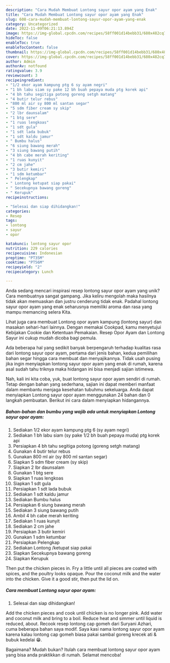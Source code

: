 ```yaml
---
description: "Cara Mudah Membuat Lontong sayur opor ayam yang Enak"
title: "Cara Mudah Membuat Lontong sayur opor ayam yang Enak"
slug: 608-cara-mudah-membuat-lontong-sayur-opor-ayam-yang-enak
category: Uncategorized
date: 2022-11-09T06:21:13.894Z
image: https://img-global.cpcdn.com/recipes/58ff001d14bebb31/680x482cq70/lontong-sayur-opor-ayam-foto-resep-utama.jpg
hideToc: false
enableToc: true
enableTocContent: false
thumbnail: https://img-global.cpcdn.com/recipes/58ff001d14bebb31/680x482cq70/lontong-sayur-opor-ayam-foto-resep-utama.jpg
cover: https://img-global.cpcdn.com/recipes/58ff001d14bebb31/680x482cq70/lontong-sayur-opor-ayam-foto-resep-utama.jpg
author: Admin
authorAv: notfound
ratingvalue: 3.9
reviewcount: 3
recipeingredient:
- "1/2 ekor ayam kampung ptg 6 sy ayam negri"
- "1 bh labu siam sy pake 12 bh buah pepaya muda ptg korek api"
- "4 bh tahu segitiga potong goreng setgh matang"
- "4 butir telur rebus"
- "800 ml air sy 800 ml santan segar"
- "5 sdm fiber cream sy skip"
- "2 lbr daunsalam"
- "1 btg sere"
- "1 ruas lengkoas"
- "1 sdt gula"
- "1 sdt lada bubuk"
- "1 sdt kaldu jamur"
- " Bumbu halus"
- "6 siung bawang merah"
- "3 siung bawang putih"
- "4 bh cabe merah keriting"
- "1 ruas kunyit"
- "2 cm jahe"
- "3 butir kemiri"
- "1 sdm ketumbar"
- " Pelengkap"
- " Lontong ketupat siap pakai"
- " Secekupnya bawang goreng"
- " Kerupuk"
recipeinstructions:

- "Selesai dan siap dihidangkan!"
categories:
- Resep
tags:
- lontong
- sayur
- opor

katakunci: lontong sayur opor 
nutrition: 229 calories
recipecuisine: Indonesian
preptime: "PT35M"
cooktime: "PT56M"
recipeyield: "2"
recipecategory: Lunch

---
```





Anda sedang mencari inspirasi resep lontong sayur opor ayam yang unik? Cara membuatnya sangat gampang. Jika keliru mengolah maka hasilnya tidak akan memuaskan dan justru cenderung tidak enak. Padahal lontong sayur opor ayam yang enak seharusnya memiliki aroma dan rasa yang mampu memancing selera Kita.





Lihat juga cara membuat Lontong opor ayam kampung (lontong sayur) dan masakan sehari-hari lainnya. Dengan memakai Cookpad, kamu menyetujui Kebijakan Cookie dan Ketentuan Pemakaian. Resep Opor Ayam dan Lontong Sayur ini cukup mudah dicoba bagi pemula.

Ada beberapa hal yang sedikit banyak berpengaruh terhadap kualitas rasa dari lontong sayur opor ayam, pertama dari jenis bahan, kedua pemilihan bahan segar hingga cara membuat dan menyajikannya. Tidak usah pusing jika ingin menyiapkan lontong sayur opor ayam yang enak di rumah, karena asal sudah tahu triknya maka hidangan ini bisa menjadi sajian istimewa.






Nah, kali ini kita coba, yuk, buat lontong sayur opor ayam sendiri di rumah. Tetap dengan bahan yang sederhana, sajian ini dapat memberi manfaat dalam membantu menjaga kesehatan tubuhmu sekeluarga. Anda dapat menyiapkan Lontong sayur opor ayam menggunakan 24 bahan dan 0 langkah pembuatan. Berikut ini cara dalam menyiapkan hidangannya.

<!--inarticleads1-->

##### Bahan-bahan dan bumbu yang wajib ada untuk menyiapkan Lontong sayur opor ayam:

1. Sediakan 1/2 ekor ayam kampung ptg 6 (sy ayam negri)
1. Sediakan 1 bh labu siam (sy pake 1/2 bh buah pepaya muda) ptg korek api
1. Persiapkan 4 bh tahu segitiga potong (goreng setgh matang)
1. Gunakan 4 butir telur rebus
1. Gunakan 800 ml air (sy 800 ml santan segar)
1. Siapkan 5 sdm fiber cream (sy skip)
1. Siapkan 2 lbr daunsalam
1. Gunakan 1 btg sere
1. Siapkan 1 ruas lengkoas
1. Siapkan 1 sdt gula
1. Persiapkan 1 sdt lada bubuk
1. Sediakan 1 sdt kaldu jamur
1. Sediakan  Bumbu halus
1. Persiapkan 6 siung bawang merah
1. Sediakan 3 siung bawang putih
1. Ambil 4 bh cabe merah keriting
1. Sediakan 1 ruas kunyit
1. Sediakan 2 cm jahe
1. Persiapkan 3 butir kemiri
1. Gunakan 1 sdm ketumbar
1. Persiapkan  Pelengkap
1. Sediakan  Lontong /ketupat siap pakai
1. Siapkan  Secekupnya bawang goreng
1. Siapkan  Kerupuk


Then put the chicken pieces in. Fry a little until all pieces are coated with spices, and the poultry looks opaque. Pour the coconut milk and the water into the chicken. Give it a good stir, then put the lid on. 

<!--inarticleads2-->

##### Cara membuat Lontong sayur opor ayam:


1. Selesai dan siap dihidangkan!

Add the chicken pieces and cook until chicken is no longer pink. Add water and coconut milk and bring to a boil. Reduce heat and simmer until liquid is reduced, about. Recook resep lontong cap gomeh dari Suryani Azhari, cuma beberapa bahan saya modif. Saya kasi nama lontong sayur opor ayam karena kalau lontong cap gomeh biasa pakai sambal goreng krecek ati &amp; bubuk kedelai 😁. 

Bagaimana? Mudah bukan? Itulah cara membuat lontong sayur opor ayam yang bisa anda praktikkan di rumah. Selamat mencoba!
